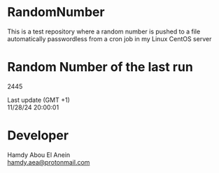 # RandomNumber    
This is a test repository where a random number is pushed to a file automatically passwordless from a cron job in my Linux CentOS server    
# Random Number of the last run   
2445
      
Last update (GMT +1)    
11/28/24 20:00:01
# Developer    
Hamdy Abou El Anein   
hamdy.aea@protonmail.com
